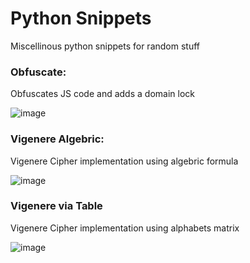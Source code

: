 # Python Snippets

Miscellinous python snippets for random stuff

### Obfuscate:
Obfuscates JS code and adds a domain lock

![image](https://user-images.githubusercontent.com/66724151/113707307-28c5b200-96f9-11eb-8c21-234710986c86.png)


### Vigenere Algebric:
Vigenere Cipher implementation using algebric formula

![image](https://user-images.githubusercontent.com/66724151/113705604-12b6f200-96f7-11eb-8265-a3c92131b974.png)


### Vigenere via Table
Vigenere Cipher implementation using alphabets matrix

![image](https://user-images.githubusercontent.com/66724151/113705522-f4e98d00-96f6-11eb-85f1-719a52e8233b.png)
